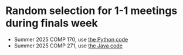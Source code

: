 # Random selection for 1-1 meetings during finals week

* Summer 2025 COMP 170, use [the Python code](./random_selection.py)
* Summer 2025 COMP 271, use [the Java code](./RandomSelection.java)
